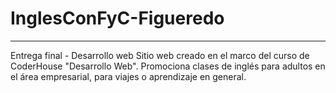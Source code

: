 # InglesConFyC-Figueredo
***
Entrega final - Desarrollo web
Sitio web creado en el marco del curso de CoderHouse "Desarrollo Web". Promociona clases de inglés para adultos en el área empresarial, para viajes o aprendizaje en general.
